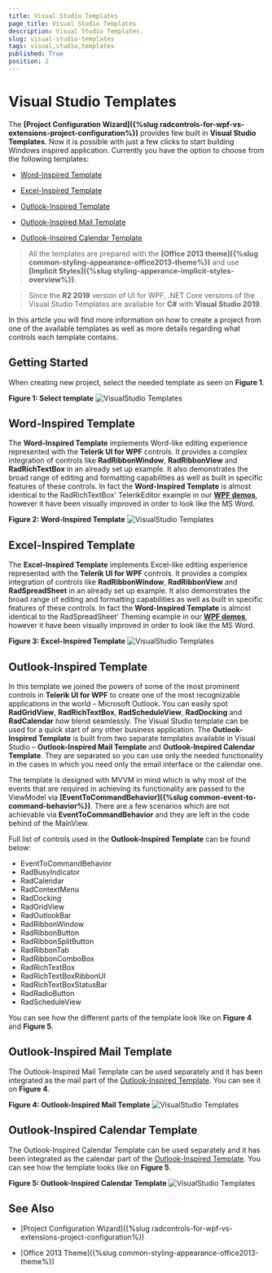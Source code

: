 ```yaml
---
title: Visual Studio Templates
page_title: Visual Studio Templates
description: Visual Studio Templates.
slug: visual-studio-templates
tags: visual,studio,templates
published: True
position: 2
---
```


# Visual Studio Templates

The __[Project Configuration Wizard]({%slug radcontrols-for-wpf-vs-extensions-project-configuration%})__ provides few built in __Visual Studio Templates__. Now it is possible with just a few clicks to start building Windows inspired application. Currently you have the option to choose from the following templates: 

* [Word-Inspired Template](#word-inspired-template)

* [Excel-Inspired Template](#excel-inspired-template)

* [Outlook-Inspired Template](#outlook-inspired-template)

* [Outlook-Inspired Mail Template](#outlook-inspired-mail-template)

* [Outlook-Inspired Calendar Template](#outlook-inspired-calendar-template)

>All the templates are prepared with the __[Office 2013 theme]({%slug common-styling-appearance-office2013-theme%})__ and use __[Implicit Styles]({%slug styling-apperance-implicit-styles-overview%})__.

<!-- -->

>Since the __R2 2019__ version of UI for WPF, .NET Core versions of the Visual Studio Templates are available for __C#__ with __Visual Studio 2019__.

In this article you will find more information on how to create a project from one of the available templates as well as more details regarding what controls each template contains.

## Getting Started

When creating new project, select the needed template as seen on __Figure 1__.

__Figure 1: Select template__
![VisualStudio Templates](images/Common_VisualStudio_Templates_01.png)

## Word-Inspired Template

The __Word-Inspired Template__ implements Word-like editing experience represented with the __Telerik UI for WPF__ controls. It provides a complex integration of controls like __RadRibbonWindow__, __RadRibbonView__ and __RadRichTextBox__ in an already set up example. It also demonstrates the broad range of editing and formatting capabilities as well as built in specific features of these controls. In fact the __Word-Inspired Template__ is almost identical to the RadRichTextBox' TelerikEditor example in our __[WPF demos](https://demos.telerik.com/wpf/)__, however it have been visually improved in order to look like the MS Word.

__Figure 2: Word-Inspired Template__
![VisualStudio Templates](images/Common_VisualStudio_Templates_04.png)

## Excel-Inspired Template

The __Excel-Inspired Template__ implements Excel-like editing experience represented with the __Telerik UI for WPF__ controls. It provides a complex integration of controls like __RadRibbonWindow__, __RadRibbonView__ and __RadSpreadSheet__ in an already set up example. It also demonstrates the broad range of editing and formatting capabilities as well as built in specific features of these controls. In fact the __Word-Inspired Template__ is almost identical to the RadSpreadSheet' Theming example in our __[WPF demos](https://demos.telerik.com/wpf/)__, however it have been visually improved in order to look like the MS Word.

__Figure 3: Excel-Inspired Template__
![VisualStudio Templates](images/Common_VisualStudio_Templates_05.png)

## Outlook-Inspired Template

In this template we joined the powers of some of the most prominent controls in __Telerik UI for WPF__ to create one of the most recognizable applications in the world – Microsoft Outlook. You can easily spot __RadGridView__, __RadRichTextBox__, __RadScheduleView__, __RadDocking__ and __RadCalendar__ how blend seamlessly. The Visual Studio template can be used for a quick start of any other business application. The __Outlook-Inspired Template__ is built from two separate templates available in Visual Studio – __Outlook-Inspired Mail Template__ and __Outlook-Inspired Calendar Template__. They are separated so you can use only the needed functionality in the cases in which you need only the email interface or the calendar one. 

The template is designed with MVVM in mind which is why most of the events that are required in achieving its functionality are passed to the ViewModel via __[EventToCommandBehavior]({%slug common-event-to-command-behavior%})__. There are a few scenarios which are not achievable via __EventToCommandBehavior__ and they are left in the code behind of the MainView. 

Full list of controls used in the __Outlook-Inspired Template__ can be found below:

* EventToCommandBehavior
* RadBusyIndicator
* RadCalendar
* RadContextMenu
* RadDocking
* RadGridView
* RadOutlookBar
* RadRibbonWindow
* RadRibbonButton
* RadRibbonSplitButton
* RadRibbonTab
* RadRibbonComboBox
* RadRichTextBox
* RadRichTextBoxRibbonUI
* RadRichTextBoxStatusBar
* RadRadioButton
* RadScheduleView

You can see how the different parts of the template look like on __Figure 4__ and __Figure 5__.

## Outlook-Inspired Mail Template

The Outlook-Inspired Mail Template can be used separately and it has been integrated as the mail part of the [Outlook-Inspired Template](#outlook-inspired-template). You can see it on __Figure 4__.

__Figure 4: Outlook-Inspired Mail Template__
![VisualStudio Templates](images/Common_VisualStudio_Templates_03.png)

## Outlook-Inspired Calendar Template

The Outlook-Inspired Calendar Template can be used separately and it has been integrated as the calendar part of the [Outlook-Inspired Template](#outlook-inspired-template). You can see how the template looks like on __Figure 5__.

__Figure 5: Outlook-Inspired Calendar Template__
![VisualStudio Templates](images/Common_VisualStudio_Templates_02.png)

## See Also

* [Project Configuration Wizard]({%slug radcontrols-for-wpf-vs-extensions-project-configuration%})

* [Office 2013 Theme]({%slug common-styling-appearance-office2013-theme%})
